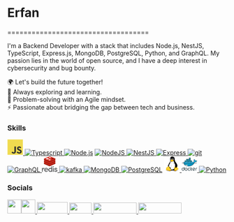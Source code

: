 # Erfan
===================================



I'm a Backend Developer with a stack that includes Node.js, NestJS, TypeScript, Express.js, MongoDB, PostgreSQL, Python, and GraphQL. My passion lies in the world of open source, and I have a deep interest in cybersecurity and bug bounty.

🌍 Let's build the future together! <br>
🚀 Always exploring and learning. <br>
🧠 Problem-solving with an Agile mindset. <br>
⚡ Passionate about bridging the gap between tech and business.

### Skills

<p align="left">
   <a href="https://developer.mozilla.org/en-US/docs/Web/JavaScript" target="_blank" rel="noreferrer"> <img src="https://raw.githubusercontent.com/devicons/devicon/master/icons/javascript/javascript-original.svg" alt="javascript" width="36" height="36"/> </a>
  <a href="https://www.typescriptlang.org/" target="_blank" rel="noreferrer">
    <img src="https://raw.githubusercontent.com/danielcranney/readme-generator/main/public/icons/skills/typescript-colored.svg" width="36" height="36" alt="Typescript" /> </a>
    <a href="https://nodejs.org" target="_blank"><img alt="Node.js"  width="39" height="39" src="https://raw.githubusercontent.com/rahul-jha98/github_readme_icons/main/language_and_tools/square/node/node.svg"></a>
    <a href="https://nodejs.org/en/" target="_blank" rel="noreferrer">
    <img src="https://raw.githubusercontent.com/danielcranney/readme-generator/main/public/icons/skills/nodejs-colored.svg" width="36" height="36" alt="NodeJS" />
  </a>
  <a href="https://docs.nestjs.com/" target="_blank" rel="noreferrer">
    <img src="https://raw.githubusercontent.com/danielcranney/readme-generator/main/public/icons/skills/nestjs-colored.svg" width="36" height="36" alt="NestJS" />
  </a>
  <a href="https://expressjs.com/" target="_blank" rel="noreferrer">
    <img src="https://raw.githubusercontent.com/danielcranney/readme-generator/main/public/icons/skills/express-colored.svg" width="36" height="36" alt="Express" />
  </a>
  <a href="https://git-scm.com/" target="_blank" rel="noreferrer"> <img src="https://www.vectorlogo.zone/logos/git-scm/git-scm-icon.svg" alt="git" width="36" height="36"/> </a> 
  <a href="https://graphql.org/" target="_blank" rel="noreferrer">
    <img src="https://raw.githubusercontent.com/danielcranney/readme-generator/main/public/icons/skills/graphql-colored.svg" width="36" height="36" alt="GraphQL" />
  </a>
  <a href="https://redis.io" target="_blank" rel="noreferrer"> <img src="https://raw.githubusercontent.com/devicons/devicon/master/icons/redis/redis-original-wordmark.svg" alt="redis" width="36" height="36"/> </a> 
    <a href="https://kafka.apache.org/" target="_blank" rel="noreferrer"> <img src="https://www.vectorlogo.zone/logos/apache_kafka/apache_kafka-icon.svg" alt="kafka" width="36" height="36"/> </a>
  <a href="https://www.mongodb.com/" target="_blank" rel="noreferrer">
    <img src="https://raw.githubusercontent.com/danielcranney/readme-generator/main/public/icons/skills/mongodb-colored.svg" width="36" height="36" alt="MongoDB" />
  </a>
  <a href="https://www.postgresql.org/" target="_blank" rel="noreferrer">
    <img src="https://raw.githubusercontent.com/danielcranney/readme-generator/main/public/icons/skills/postgresql-colored.svg" width="36" height="36" alt="PostgreSQL" /></a>
    <a href="https://www.linux.org/" target="_blank" rel="noreferrer"> <img src="https://raw.githubusercontent.com/devicons/devicon/master/icons/linux/linux-original.svg" alt="linux" width="36" height="36"/> </a> 
    <a href="https://www.docker.com/" target="_blank" rel="noreferrer"> <img src="https://raw.githubusercontent.com/devicons/devicon/master/icons/docker/docker-original-wordmark.svg" alt="docker" width="36" height="36"/> </a> 
    <a href="https://www.python.org/" target="_blank" rel="noreferrer">
    <img src="https://raw.githubusercontent.com/danielcranney/readme-generator/main/public/icons/skills/python-colored.svg" width="36" height="36" alt="Python" />
  </a>

</p>



### Socials
<p align="left">
<a href="https://stackoverflow.com/users/15270420/erfuuan" target="blank"><img align="left" src="https://raw.githubusercontent.com/rahuldkjain/github-profile-readme-generator/master/src/images/icons/Social/stack-overflow.svg" height="32" width="32" /></a>
<a href="https://www.dev.to/erfuuan" target="_blank" rel="noreferrer">
 <img src="https://raw.githubusercontent.com/danielcranney/readme-generator/main/public/icons/socials/devdotto.svg" width="32" height="32" />
   </a>
<a href="https://medium.com/@erfuuan" target="_blank" rel="noreferrer">
 <img src="https://img.shields.io/badge/Medium-12100E?style=for-the-badge&logo=medium&logoColor=white" width="70" height="26" />
   </a>
<a href="mailto:erfuuan@gmail.com" target="_blank" rel="noreferrer">
 <img src="https://img.shields.io/badge/Gmail-D14836?style=for-the-badge&logo=gmail&logoColor=white" width="51" height="25" />
   </a>
<a href="https://www.linkedin.com/in/erfan-atayi-838816176/" target="_blank" rel="noreferrer">
 <img src="https://img.shields.io/badge/linkedin-%230077B5.svg?style=for-the-badge&logo=linkedin&logoColor=white" width="99" height="25" />
   </a>
<a href="https://discordapp.com/users/681163329703772179" target="_blank" rel="noreferrer">
 <img src="https://img.shields.io/badge/Discord-%235865F2.svg?style=for-the-badge&logo=discord&logoColor=white" width="99" height="25" />
   </a>
</p>
